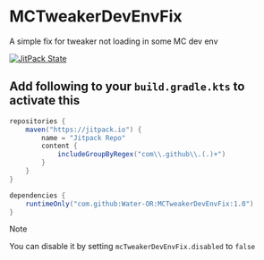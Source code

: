 # MCTweakerDevEnvFix
A simple fix for tweaker not loading in some MC dev env

[![JitPack State](https://jitpack.io/v/Water-OR/MCTweakerDevEnvFix.svg)](https://jitpack.io/#Water-OR/MCTweakerDevEnvFix)

## Add following to your `build.gradle.kts` to activate this
```gradle
repositories {
    maven("https://jitpack.io") {
        name = "Jitpack Repo"
        content {
            includeGroupByRegex("com\\.github\\.(.)+")
        }
    }
}

dependencies {
    runtimeOnly("com.github:Water-OR:MCTweakerDevEnvFix:1.0")
}
```

> [!NOTE]
> You can disable it by setting `mcTweakerDevEnvFix.disabled` to `false`
